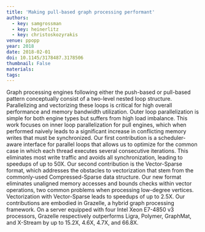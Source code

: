 ```yaml
---
title: 'Making pull-based graph processing performant'
authors:
  - key: samgrossman
  - key: heinerlitz
  - key: christoskozyrakis
venue: ppopp
year: 2018
date: 2018-02-01
doi: 10.1145/3178487.3178506
thumbnail: False
materials:
tags:
---
```

Graph processing engines following either the push-based or pull-based pattern conceptually consist of a two-level nested loop structure. Parallelizing and vectorizing these loops is critical for high overall performance and memory bandwidth utilization. Outer loop parallelization is simple for both engine types but suffers from high load imbalance. This work focuses on inner loop parallelization for pull engines, which when performed naively leads to a significant increase in conflicting memory writes that must be synchronized.
Our first contribution is a scheduler-aware interface for parallel loops that allows us to optimize for the common case in which each thread executes several consecutive iterations. This eliminates most write traffic and avoids all synchronization, leading to speedups of up to 50X.
Our second contribution is the Vector-Sparse format, which addresses the obstacles to vectorization that stem from the commonly-used Compressed-Sparse data structure. Our new format eliminates unaligned memory accesses and bounds checks within vector operations, two common problems when processing low-degree vertices. Vectorization with Vector-Sparse leads to speedups of up to 2.5X.
Our contributions are embodied in Grazelle, a hybrid graph processing framework. On a server equipped with four Intel Xeon E7-4850 v3 processors, Grazelle respectively outperforms Ligra, Polymer, GraphMat, and X-Stream by up to 15.2X, 4.6X, 4.7X, and 66.8X.
